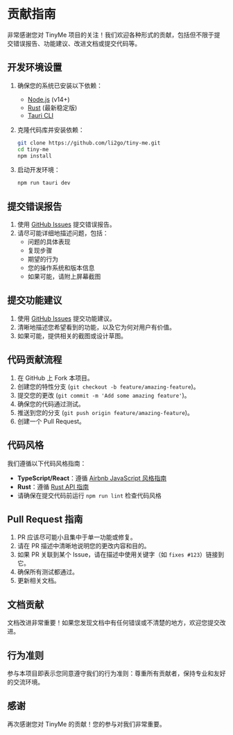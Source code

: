 # 贡献指南

非常感谢您对 TinyMe 项目的关注！我们欢迎各种形式的贡献，包括但不限于提交错误报告、功能建议、改进文档或提交代码等。

## 开发环境设置

1. 确保您的系统已安装以下依赖：
   - [Node.js](https://nodejs.org/) (v14+)
   - [Rust](https://www.rust-lang.org/) (最新稳定版)
   - [Tauri CLI](https://tauri.app/v1/guides/getting-started/prerequisites)

2. 克隆代码库并安装依赖：
   ```bash
   git clone https://github.com/li2go/tiny-me.git
   cd tiny-me
   npm install
   ```

3. 启动开发环境：
   ```bash
   npm run tauri dev
   ```

## 提交错误报告

1. 使用 [GitHub Issues](https://github.com/li2go/tiny-me/issues) 提交错误报告。
2. 请尽可能详细地描述问题，包括：
   - 问题的具体表现
   - 复现步骤
   - 期望的行为
   - 您的操作系统和版本信息
   - 如果可能，请附上屏幕截图

## 提交功能建议

1. 使用 [GitHub Issues](https://github.com/li2go/tiny-me/issues) 提交功能建议。
2. 清晰地描述您希望看到的功能，以及它为何对用户有价值。
3. 如果可能，提供相关的截图或设计草图。

## 代码贡献流程

1. 在 GitHub 上 Fork 本项目。
2. 创建您的特性分支 (`git checkout -b feature/amazing-feature`)。
3. 提交您的更改 (`git commit -m 'Add some amazing feature'`)。
4. 确保您的代码通过测试。
5. 推送到您的分支 (`git push origin feature/amazing-feature`)。
6. 创建一个 Pull Request。

## 代码风格

我们遵循以下代码风格指南：

- **TypeScript/React**：遵循 [Airbnb JavaScript 风格指南](https://github.com/airbnb/javascript)
- **Rust**：遵循 [Rust API 指南](https://rust-lang.github.io/api-guidelines/)
- 请确保在提交代码前运行 `npm run lint` 检查代码风格

## Pull Request 指南

1. PR 应该尽可能小且集中于单一功能或修复。
2. 请在 PR 描述中清晰地说明您的更改内容和目的。
3. 如果 PR 关联到某个 Issue，请在描述中使用关键字（如 `fixes #123`）链接到它。
4. 确保所有测试都通过。
5. 更新相关文档。

## 文档贡献

文档改进非常重要！如果您发现文档中有任何错误或不清楚的地方，欢迎您提交改进。

## 行为准则

参与本项目即表示您同意遵守我们的行为准则：尊重所有贡献者，保持专业和友好的交流环境。

## 感谢

再次感谢您对 TinyMe 的贡献！您的参与对我们非常重要。 